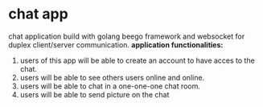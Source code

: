 # chat app
chat application build with golang beego framework and websocket for duplex client/server communication.
**application functionalities:**
1. users of this app will be able to create an account to have acces to the chat.
2. users will be able to see others users online and online. 
3. users will be able to chat in a one-one-one chat room.
4. users will be able to send picture on the chat
